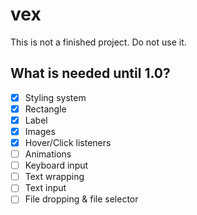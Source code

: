 # vex

This is not a finished project. Do not use it.

## What is needed until 1.0?
- [X] Styling system
- [X] Rectangle
- [X] Label
- [X] Images
- [X] Hover/Click listeners
- [ ] Animations
- [ ] Keyboard input
- [ ] Text wrapping
- [ ] Text input
- [ ] File dropping & file selector

